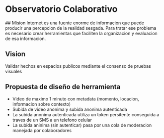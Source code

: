 # Observatorio Colaborativo

## Mision
Internet es una fuente enorme de informacion que puede producir una percepcion de la realidad sesgada. Para tratar ese problema es necesario crear herramientas que faciliten la organizacion y evaluacion de esa informacion.

## Vision
Validar hechos en espacios publicos mediante el consenso de pruebas visuales

## Propuesta de diseño de herramienta

* Video de maximo 1 minuto con metadata (momento, locacion, informacion sobre contexto)
* Subida de video anonima y subida anonima autenticada
 * La subida anonima autenticada utiliza un token persitente conseguida a traves de un SMS a un telefono celular
 * La subida aninima (sin autenticar) pasa por una cola de moderacion manejada por colaboradores
